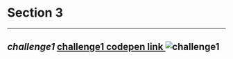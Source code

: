 # Section 3

---
_challenge1_
[challenge1 codepen link ](https://codepen.io/m2001said/pen/OJQbemG)
![challenge1](https://user-images.githubusercontent.com/91760639/187207295-7fbbcc5e-ba75-4244-a9ac-7f98184464d9.jpg)
---
